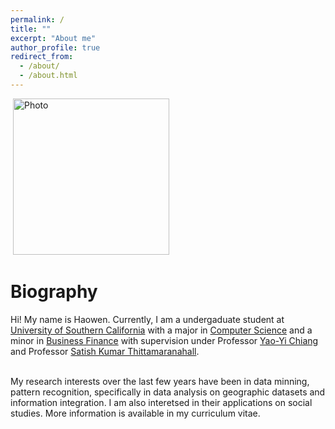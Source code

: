 ```yaml
---
permalink: /
title: ""
excerpt: "About me"
author_profile: true
redirect_from: 
  - /about/
  - /about.html
---
```


<p align="vertical-align:bottom">
  <img src="https://haowenlin.github.io/images/profile.png" alt="Photo" style="width: 250px;"/> 
</p>

Biography
==========

Hi! My name is Haowen. Currently, I am a undergaduate student at [University of Southern California](https://www.usc.edu/) with a major in [Computer Science](https://www.cs.usc.edu/) and a minor in [Business Finance](https://www.marshall.usc.edu/) with supervision under Professor [Yao-Yi Chiang](https://spatial.usc.edu/team-view/yao-yi-chiang/) and Professor [Satish Kumar Thittamaranahall](https://www.tkskwork.org/). 

<br>My research interests over the last few years have been in data minning, pattern recognition, specifically in data analysis on geographic datasets and information integration. I am also interetsed in their applications on social studies. More information is available in my curriculum vitae.

  






